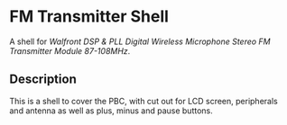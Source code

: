 # FM Transmitter Shell

A shell for _Walfront DSP & PLL Digital Wireless Microphone Stereo FM Transmitter Module 87-108MHz_.

## Description

This is a shell to cover the PBC, with cut out for LCD screen, peripherals and antenna as well as plus, minus and pause buttons.
